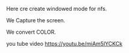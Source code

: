 
Here cre create windowed mode for nfs.

We Capture the screen.

We convert COLOR.

you tube video https://youtu.be/miAm5lYCKCk


